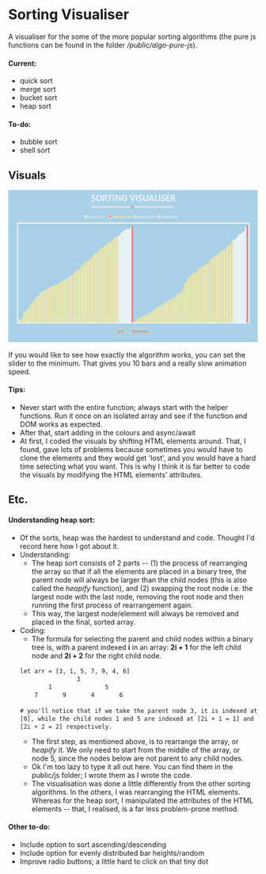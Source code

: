 # Sorting Visualiser
A visualiser for the some of the more popular sorting algorithms (the pure js functions can be found in the folder */public/algo-pure-js*).

#### Current:
- quick sort
- merge sort
- bucket sort
- heap sort

#### To-do:
- bubble sort
- shell sort

## Visuals

![App screenshot](public/images/sorter-ss.JPG)

If you would like to see how exactly the algorithm works, you can set the slider to the minimum. That gives you 10 bars and a really slow animation speed.

#### Tips:
- Never start with the entire function; always start with the helper functions. Run it once on an isolated array and see if the function and DOM works as expected.
- After that, start adding in the colours and async/await
- At first, I coded the visuals by shifting HTML elements around. That, I found, gave lots of problems because sometimes you would have to clone the elements and they would get 'lost', and you would have a hard time selecting what you want. This is why I think it is far better to code the visuals by modifying the HTML elements' attributes.

## Etc.

#### Understanding heap sort:
- Of the sorts, heap was the hardest to understand and code. Thought I'd record here how I got about it.
- Understanding: 
    - The heap sort consists of 2 parts -- (1) the process of rearranging the array so that if all the elements are placed in a binary tree, the parent node will always be larger than the child nodes (this is also called the *heapify* function), and (2) swapping the root node i.e. the largest node with the last node, removing the root node and then running the first process of rearrangement again.
    - This way, the largest node/element will always be removed and placed in the final, sorted array.
- Coding: 
    - The formula for selecting the parent and child nodes within a binary tree is, with a parent indexed **i** in an array: **2i + 1** for the left child node and **2i + 2** for the right child node.
    ```
    let arr = [3, 1, 5, 7, 9, 4, 6]
                    3
            1               5
        7       9       4       6
    
    # you'll notice that if we take the parent node 3, it is indexed at [0], while the child nodes 1 and 5 are indexed at [2i + 1 = 1] and [2i + 2 = 2] respectively.
    ```
    - The first step, as mentioned above, is to rearrange the array, or *heapify* it. We only need to start from the middle of the array, or node 5, since the nodes below are not parent to any child nodes.
    - Ok I'm too lazy to type it all out here. You can find them in the public/js folder; I wrote them as I wrote the code.
    - The visualisation was done a little differently from the other sorting algorithms. In the others, I was rearranging the HTML elements. Whereas for the heap sort, I manipulated the attributes of the HTML elements -- that, I realised, is a far less problem-prone method.


#### Other to-do:
- Include option to sort ascending/descending
- Include option for evenly distributed bar heights/random
- Improve radio buttons; a little hard to click on that tiny dot